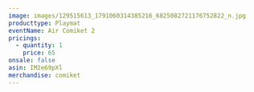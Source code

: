 ```yaml
---
image: images/129515613_1791060314385216_6825082721176752822_n.jpg
producttype: Playmat
eventName: Air Comiket 2
pricings:
  - quantity: 1
    price: 65
onsale: false
asin: IM2e69pXl
merchandise: comiket
---
```

